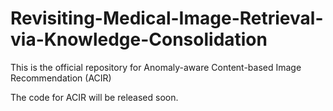 # Revisiting-Medical-Image-Retrieval-via-Knowledge-Consolidation
This is the official repository for Anomaly-aware Content-based Image Recommendation (ACIR)

The code for ACIR will be released soon.

